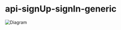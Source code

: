 # api-signUp-signIn-generic

![Diagram](https://github.com/idylicaro/api-condominium/blob/master/Docs/Diagrams/SignUpDiagram.png)
